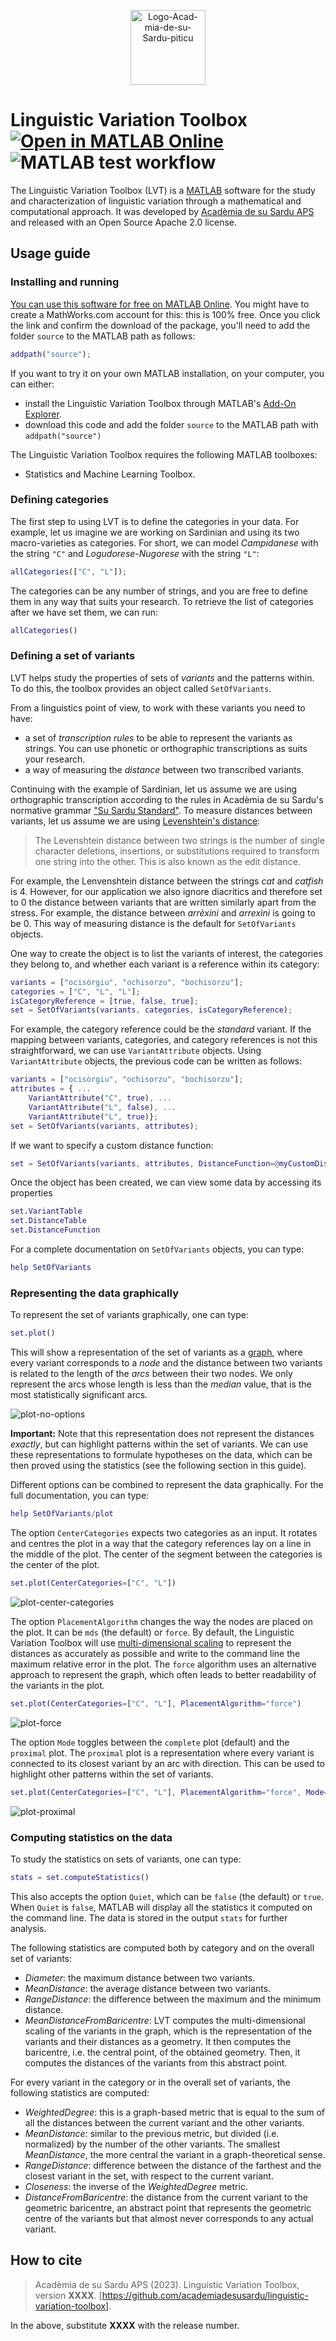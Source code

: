 <p align="center">
    <img src="https://i.ibb.co/SP6bNc2/Logo-Acad-mia-de-su-Sardu-piticu.png" alt="Logo-Acad-mia-de-su-Sardu-piticu" width="120px" border="0">
</p>

# Linguistic Variation Toolbox [![Open in MATLAB Online](https://www.mathworks.com/images/responsive/global/open-in-matlab-online.svg)](https://matlab.mathworks.com/open/github/v1?repo=academiadesusardu/linguistic-variation-toolbox&project=LinguisticVariationToolbox.prj)![MATLAB test workflow](https://github.com/academiadesusardu/linguistic-variation-toolbox/actions/workflows/matlab.yml/badge.svg)

The Linguistic Variation Toolbox (LVT) is a
[MATLAB](https://uk.mathworks.com/products/matlab.html) software for the study and
characterization of linguistic variation through a mathematical and computational
approach. It was developed by [Acadèmia de su Sardu
APS](https://www.academiadesusardu.org/) and released with an Open Source Apache 2.0
license.

## Usage guide

### Installing and running

[You can use this software for free on MATLAB Online](https://matlab.mathworks.com/open/github/v1?repo=academiadesusardu/linguistic-variation-toolbox&project=LinguisticVariationToolbox.prj). You might have to create a MathWorks.com 
account for this: this is 100% free. Once you click the link and confirm the download of
the package, you'll need to add the folder `source` to the MATLAB path as follows:
```matlab
addpath("source");
```

If you want to try it on your own MATLAB installation, on your computer, you can either:
* install the Linguistic Variation Toolbox through MATLAB's [Add-On Explorer](https://www.mathworks.com/products/matlab/add-on-explorer.html).
* download this code and add the folder `source` to the MATLAB path with `addpath("source")`

The Linguistic Variation Toolbox requires the following MATLAB toolboxes:
* Statistics and Machine Learning Toolbox.

### Defining categories

The first step to using LVT is to define the categories in your data. For example, let us
imagine we are working on Sardinian and using its two macro-varieties as categories. For
short, we can model _Campidanese_ with the string `"C"` and _Logudorese-Nugorese_ with the
string `"L"`:

```matlab
allCategories(["C", "L"]);
```
The categories can be any number of strings, and you are free to define them in any way
that suits your research. To retrieve the list of categories after we have set them, we 
can run:
```matlab
allCategories()
```

### Defining a set of variants

LVT helps study the properties of sets of _variants_ and the
patterns within. To do this, the toolbox provides an object called `SetOfVariants`.

From a linguistics point of view, to work with these variants you need to have:
* a set of _transcription rules_ to be able to represent the variants as strings. You can
  use phonetic or orthographic transcriptions as suits your research.
* a way of measuring the _distance_ between two transcribed variants.

Continuing with the example of Sardinian, let us assume we are using orthographic transcription
according to the rules in Acadèmia de su Sardu's normative grammar ["Su Sardu
Standard"](https://www.academiadesusardu.org/chi-siamo-3/su-sardu-standard/). To measure
distances between variants, let us assume we are using [Levenshtein's
distance](https://blogs.mathworks.com/cleve/2017/08/14/levenshtein-edit-distance-between-strings/):

> The Levenshtein distance between two strings is the number of single character
> deletions, insertions, or substitutions required to transform one string into the other. 
> This is also known as the edit distance.

For example, the Lenvenshtein distance between the strings _cat_ and _catfish_ is 4.
However, for our application we also ignore diacritics and therefore set to 0 the distance
between variants that are written similarly apart from the stress. For example, the
distance between _arrèxini_ and _arrexìni_ is going to be 0. This way of measuring distance
is the default for `SetOfVariants` objects.

One way to create the object is to list the variants of interest, the categories they
belong to, and whether each variant is a reference within its category:
```matlab
variants = ["ocisòrgiu", "ochisorzu", "bochisorzu"];
categories = ["C", "L", "L"];
isCategoryReference = [true, false, true];
set = SetOfVariants(variants, categories, isCategoryReference);
```
For example, the category reference could be the _standard_ variant. If the mapping
between variants, categories, and category references is not this straightforward, we can
use `VariantAttribute` objects. Using `VariantAttribute` objects, the previous code can be
written as follows:
```matlab
variants = ["ocisòrgiu", "ochisorzu", "bochisorzu"];
attributes = { ...
    VariantAttribute("C", true), ...
    VariantAttribute("L", false), ...
    VariantAttribute("L", true)};
set = SetOfVariants(variants, attributes);
```
If we want to specify a custom distance function:
```matlab
set = SetOfVariants(variants, attributes, DistanceFunction=@myCustomDistance);
```

Once the object has been created, we can view some data by accessing its properties
```matlab
set.VariantTable
set.DistanceTable
set.DistanceFunction
```

For a complete documentation on `SetOfVariants` objects, you can type:
```matlab
help SetOfVariants
```

### Representing the data graphically

To represent the set of variants graphically, one can type:
```matlab
set.plot()
```
This will show a representation of the set of variants as a
[graph](https://en.wikipedia.org/wiki/Graph_(discrete_mathematics)), 
where every variant corresponds to a _node_ and the distance between two variants is related
to the length of the _arcs_ between their two nodes. We only represent the arcs whose
length is less than the _median_ value, that is the most statistically significant arcs.

<img src="https://i.ibb.co/4T3htKr/no-options.png"
alt="plot-no-options" align="center" border="0">

**Important:** Note that this representation does not represent the distances _exactly_, 
but can highlight patterns within the set of variants. We can use these representations to
formulate hypotheses on the data, which can be then proved using the statistics (see the
following section in this guide).

Different options can be combined to represent the data graphically.
For the full documentation, you can type:
```matlab
help SetOfVariants/plot
```

The option `CenterCategories` expects two categories as an input. It rotates and centres 
the plot in a way that the category references lay on a line in the middle of the plot.
The center of the segment between the categories is the center of the plot.
```matlab
set.plot(CenterCategories=["C", "L"])
```
<img src="https://i.ibb.co/bmn21jq/center-categories.png"
alt="plot-center-categories" align="center" border="0">

The option `PlacementAlgorithm` changes the way the nodes are placed on the plot. It can
be `mds` (the default) or `force`. By default, the Linguistic Variation Toolbox will use
[multi-dimensional
scaling](https://uk.mathworks.com/help/stats/cmdscale.html?searchHighlight=cmdscale&s_tid=srchtitle_support_results_1_cmdscale)
to represent the distances as accurately as possible and write to the command line the
maximum relative error in the plot. The `force` algorithm uses an alternative approach 
to represent the graph, which often leads to better readability of the variants in the
plot.
```matlab
set.plot(CenterCategories=["C", "L"], PlacementAlgorithm="force")
```
<img src="https://i.ibb.co/qjC075T/force.png"
alt="plot-force" align="center" border="0">

The option `Mode` toggles between the `complete` plot (default) and the `proximal` plot. The
`proximal` plot is a representation where every variant is connected to its closest
variant by an arc with direction. This can be used to highlight other patterns within the
set of variants.
```matlab
set.plot(CenterCategories=["C", "L"], PlacementAlgorithm="force", Mode="proximal")
```
<img src="https://i.ibb.co/sWPVScf/proximal.png"
alt="plot-proximal" align="center" border="0">

### Computing statistics on the data

To study the statistics on sets of variants, one can type:
```matlab
stats = set.computeStatistics()
```
This also accepts the option `Quiet`, which can be `false` (the default) or `true`. When
`Quiet` is `false`, MATLAB will display all the statistics it computed on the command
line. The data is stored in the output `stats` for further analysis.

The following statistics are computed both by category and on the overall set of variants:
* _Diameter_: the maximum distance between two variants.
* _MeanDistance_: the average distance between two variants.
* _RangeDistance_: the difference between the maximum and the minimum distance.
* _MeanDistanceFromBaricentre_: LVT computes the
  multi-dimensional scaling of the variants in the graph, which is the representation of
  the variants and their distances as a geometry. It then computes the
  baricentre, i.e. the central point, of the obtained geometry. Then, it computes the
  distances of the variants from this abstract point.

For every variant in the category or in the overall set of variants, the following statistics are
computed:
* _WeightedDegree_: this is a graph-based metric that is equal to the sum of all the
  distances between the current variant and the other variants.
* _MeanDistance_: similar to the previous metric, but divided (i.e. normalized) by the
  number of the other variants. The smallest _MeanDistance_, the more central the variant
  in a graph-theoretical sense.
* _RangeDistance_: difference between the distance of the farthest and the closest variant
  in the set, with respect to the current variant.
* _Closeness_: the inverse of the _WeightedDegree_ metric.
* _DistanceFromBaricentre_: the distance from the current variant to the geometric
  baricentre, an abstract point that represents the geometric centre of the variants but
  that almost never corresponds to any actual variant.

## How to cite

> Acadèmia de su Sardu APS (2023). Linguistic Variation Toolbox, version **XXXX**.
> [https://github.com/academiadesusardu/linguistic-variation-toolbox].

In the above, substitute **XXXX** with the release number.